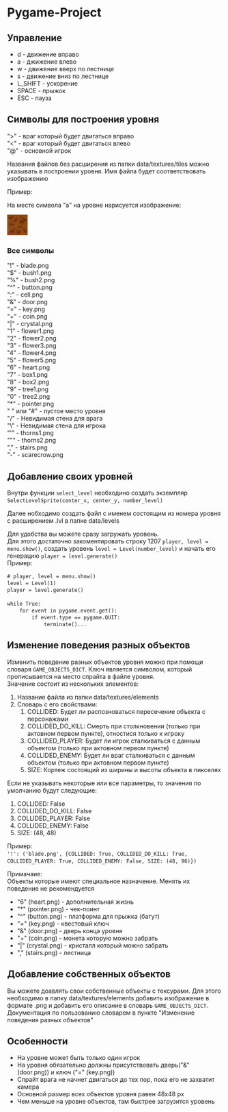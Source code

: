 # Pygame-Project

## Управление

- d - движение вправо
- a - джижение влево
- w - движение вверх по лестнице
- s - движение вниз по лестнице
- L_SHIFT - ускорение
- SPACE - прыжок
- ESC - пауза

## Символы для построения уровня

">" - враг который будет двигаться вправо  
"<" - враг который будет двигаться влево  
"@" - основной игрок  

Названия файлов без расширения из папки data/textures/tiles можно указывать в построении уровня.
Имя файла будет соответствовать изображению

Пример:

На месте символа "a" на уровне нарисуется изображение:

![a.png](data/textures/tiles/a.png)

### Все символы

"!" - blade.png  
"$" - bush1.png  
"%" - bush2.png  
"^" - button.png  
":" - cell.png  
"&" - door.png  
"=" - key.png  
"+" - coin.png  
"|" - crystal.png    
"1" - flower1.png  
"2" - flower2.png  
"3" - flower3.png  
"4" - flower4.png  
"5" - flower5.png  
"6" - heart.png  
"7" - box1.png  
"8" - box2.png  
"9" - tree1.png  
"0" - tree2.png  
"*" - pointer.png  
" " или "#" - пустое место уровня  
"/" - Невидимая стена для врага  
"\\" - Невидимая стена для игрока  
"'" - thorns1.png  
""" - thorns2.png  
"," - stairs.png  
"-" - scarecrow.png

## Добавление своих уровней

Внутри функции `select_level` необходино создать экземпляр `SelectLevelSprite(center_x, center_y, number_level)`

Далее нобходимо создать файл с именем состоящим из номера уровня с расширением .lvl в папке data/levels

Для удобства вы можете сразу загружать уровень.  
Для этого достаточно закоментировать строку 1207 `player, level = menu.show()`, создать уровень `level = Level(number_level)` и начать его генерацию `player = level.generate()`  
Пример:
```
# player, level = menu.show()
level = Level(1)
player = level.generate()

while True:
    for event in pygame.event.get():
        if event.type == pygame.QUIT:
            terminate()...
```

## Изменение поведения разных объектов

Изменить поведение разных объектов уровня можно при помощи словаря `GAME_OBJECTS_DICT`.
Ключ является символом, который прописывается на место спрайта в файле уровня.    
Значение состоит из нескольких элементов:
1. Название файла из папки data/textures/elements
2. Словарь с его свойствами:
    1. COLLIDED: Будет ли распозноваться пересечение объекта с персонажами
    2. COLLIDED_DO_KILL: Смерть при столкновении (только при актовном первом пункте), отностися только к игроку
    3. COLLIDED_PLAYER: Будет ли игрок сталкиваться с данным объектом (только при актовном первом пункте)
    4. COLLIDED_ENEMY: Будет ли враг сталкиваться с данным объектом (только при актовном первом пункте)
    5. SIZE: Кортеж состоящий из ширины и высоты объекта в пикселях
    
Если не указывать некоторые или все параметры, то значения по умолчанию будут следующие:
1. COLLIDED: False
2. COLLIDED_DO_KILL: False
3. COLLIDED_PLAYER: False
4. COLLIDED_ENEMY: False
5. SIZE: (48, 48)

Пример:  
`'!': ('blade.png', {COLLIDED: True, COLLIDED_DO_KILL: True, COLLIDED_PLAYER: True, COLLIDED_ENEMY: False, SIZE: (48, 96)})`

Примачаие:  
Объекты которые имеют специальное назначение. Менять их поведение не рекомендуется
- "6" (heart.png) - дополнительная жизнь
- "*" (pointer.png) - чек-поинт
- "^" (button.png) - платформа для прыжка (батут)
- "=" (key.png) - квестовый ключ
- "&" (door.png) - дверь конца уровня
- "+" (coin.png) - монета которую можно забрать
- "|" (crystal.png)  - кристалл который можно забрать
- "," (stairs.png) - лестница

## Добавление собственных объектов

Вы можете доавлять свои собственные объекты с тексурами. Для этого необходимо в папку data/textures/elements
добавить изображение в формате .png и добавить его описание в словарь `GAME_OBJECTS_DICT`.
Документация по пользованию словарем в пункте "Изменение поведения разных объектов"

## Особенности

- На уровне может быть только один игрок
- На уровня обязательно должны присутствовать дверь("&" (door.png)) и ключ ("=" (key.png))
- Спрайт врага не начнет двигаться до тех пор, пока его не захватит камера
- Основной размер всех объектов уровня равен 48x48 px
- Чем меньше на уровне объектов, там быстрее загрузится уровень
